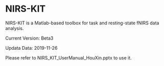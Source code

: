 # NIRS-KIT
NIRS-KIT is a Matlab-based toolbox for task and resting-state fNIRS data analysis.

Current Version: Beta3

Updata Data: 2019-11-26

Please refer to NIRS_KIT_UserManual_HouXin.pptx to use it.
